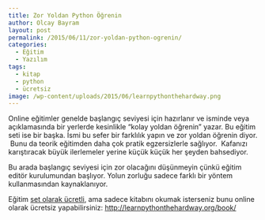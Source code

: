 ```yaml
---
title: Zor Yoldan Python Öğrenin
author: Olcay Bayram
layout: post
permalink: /2015/06/11/zor-yoldan-python-ogrenin/
categories:
  - Eğitim
  - Yazılım
tags:
  - kitap
  - python
  - ücretsiz
image: /wp-content/uploads/2015/06/learnpythonthehardway.png
---
```

Online eğitimler genelde başlangıç seviyesi için hazırlanır ve isminde veya açıklamasında bir yerlerde kesinlikle &#8220;kolay yoldan öğrenin&#8221; yazar. Bu eğitim seti ise bir başka. İsmi bu sefer bir farklılık yapın ve zor yoldan öğrenin diyor.  Bunu da teorik eğitimden daha çok pratik egzersizlerle sağlıyor.  Kafanızı karıştıracak büyük ilerlemeler yerine küçük küçük her şeyden bahsediyor.

Bu arada başlangıç seviyesi için zor olacağını düşünmeyin çünkü eğitim editör kurulumundan başlıyor. Yolun zorluğu sadece farklı bir yöntem kullanmasından kaynaklanıyor.

Eğitim [set olarak ücretli][1], ama sadece kitabını okumak isterseniz bunu online olarak ücretsiz yapabilirsiniz: <http://learnpythonthehardway.org/book/>

 [1]: http://learnpythonthehardway.org/